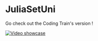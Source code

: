 # JuliaSetUni
Go check out the Coding Train's version !

[![Video showcase](https://img.youtube.com/vi/4R8IlX_WO_Q/0.jpg)](https://www.youtube.com/watch?v=4R8IlX_WO_Q)
